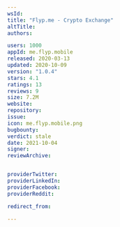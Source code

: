 ```yaml
---
wsId: 
title: "Flyp.me - Crypto Exchange"
altTitle: 
authors:

users: 1000
appId: me.flyp.mobile
released: 2020-03-13
updated: 2020-10-09
version: "1.0.4"
stars: 4.1
ratings: 13
reviews: 9
size: 7.2M
website: 
repository: 
issue: 
icon: me.flyp.mobile.png
bugbounty: 
verdict: stale
date: 2021-10-04
signer: 
reviewArchive:


providerTwitter: 
providerLinkedIn: 
providerFacebook: 
providerReddit: 

redirect_from:

---
```



